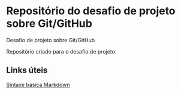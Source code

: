 # Repositório do desafio de projeto sobre Git/GitHub
Desafio de projeto sobre Git/GitHub

Repositório criado para o desafio de projeto.

## Links úteis
[Sintaxe básica Markdown](https://www.markdownguide.org/basic-syntax/)
